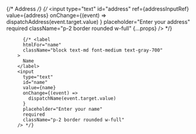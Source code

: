    {/* <label
          htmlFor="address"
          className="block text-md font-medium text-gray-700"
        >
          Address
        </label> */}
      {/* <input
          type="text"
          id="address"
          ref={addressInputRef}
          value={address}
          onChange={(event) =>
            dispatchAddress(event.target.value)
          }
          placeholder="Enter your address"
          required
          className="p-2 border rounded w-full"
          {...props}
        /> */}

          {/* <label
          htmlFor="name"
          className="block text-md font-medium text-gray-700"
        >
          Name
        </label>
        <input
          type="text"
          id="name"
          value={name}
          onChange={(event) =>
            dispatchName(event.target.value)
          }
          placeholder="Enter your name"
          required
          className="p-2 border rounded w-full"
        /> */}